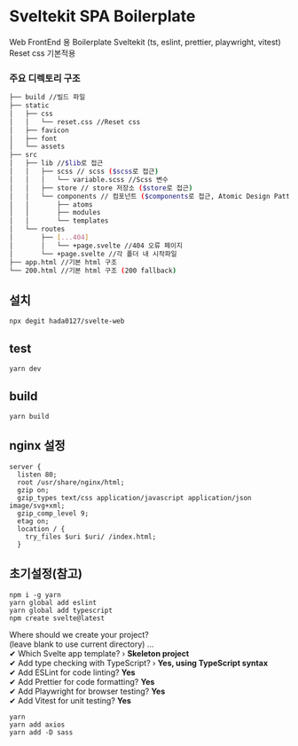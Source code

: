 # Sveltekit SPA Boilerplate
Web FrontEnd 용 Boilerplate
Sveltekit (ts, eslint, prettier, playwright, vitest)   
Reset css 기본적용   
   
### 주요 디렉토리 구조
```bash
├── build //빌드 파일
├── static
│   ├── css
│   │   └── reset.css //Reset css
│   ├── favicon
│   ├── font
│   └── assets
├── src
│   ├── lib //$lib로 접근
│   │   ├── scss // scss ($scss로 접근)
│   │   │   └── variable.scss //Scss 변수
│   │   ├── store // store 저장소 ($store로 접근)
│   │   └── components // 컴포넌트 ($components로 접근, Atomic Design Pattern 간략화)
│   │       ├── atoms
│   │       ├── modules
│   │       └── templates
│   └── routes
│       ├── [...404]
│       │   └── +page.svelte //404 오류 페이지
│       └── +page.svelte //각 폴더 내 시작파일
├── app.html //기본 html 구조
└── 200.html //기본 html 구조 (200 fallback)
``` 

## 설치
```
npx degit hada0127/svelte-web
```

## test
```
yarn dev
```

## build
```
yarn build
```

## nginx 설정
```
server {
  listen 80;
  root /usr/share/nginx/html;
  gzip on;
  gzip_types text/css application/javascript application/json image/svg+xml;
  gzip_comp_level 9;
  etag on;
  location / {
    try_files $uri $uri/ /index.html;
  }
```

## 초기설정(참고)
```
npm i -g yarn
yarn global add eslint
yarn global add typescript
npm create svelte@latest
```
Where should we create your project?   
  (leave blank to use current directory) …   
✔ Which Svelte app template? › **Skeleton project**   
✔ Add type checking with TypeScript? › **Yes, using TypeScript syntax**   
✔ Add ESLint for code linting? **Yes**   
✔ Add Prettier for code formatting? **Yes**   
✔ Add Playwright for browser testing? **Yes**   
✔ Add Vitest for unit testing? **Yes**   
```
yarn
yarn add axios
yarn add -D sass
```